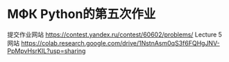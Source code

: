 # МФК Python的第五次作业
提交作业网站 https://contest.yandex.ru/contest/60602/problems/
Lecture 5 网站 https://colab.research.google.com/drive/1NstnAsm0qS3f6FQHgJNV-PpMpvHsrKIL?usp=sharing
